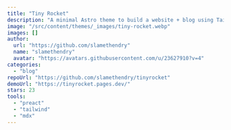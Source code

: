 ```yaml
---
title: "Tiny Rocket"
description: "A minimal Astro theme to build a website + blog using Tailwind CSS. Highly customisable."
image: "/src/content/themes/_images/tiny-rocket.webp"
images: []
author:
  url: "https://github.com/slamethendry"
  name: "slamethendry"
  avatar: "https://avatars.githubusercontent.com/u/23627910?v=4"
categories:
  - "blog"
repoUrl: "https://github.com/slamethendry/tinyrocket"
demoUrl: "https://tinyrocket.pages.dev/"
stars: 23
tools:
  - "preact"
  - "tailwind"
  - "mdx"
---
```

